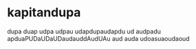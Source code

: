 # kapitandupa
dupa
duap udpa udpau
udapdupaudapdu
ud
audpadu
apduaPUDaUDaUDaudauddAudUAu
aud
auda
udoasuaoudaoud
